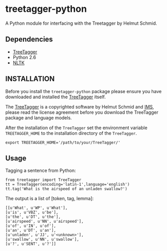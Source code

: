 # treetagger-python

A Python module for interfacing with the Treetagger by Helmut Schmid.

## Dependencies

* [TreeTagger](http://www.ims.uni-stuttgart.de/projekte/corplex/TreeTagger/)
* Python 2.6
* [NLTK](http://nltk.org/)

## INSTALLATION

Before you install the ```treetagger-python``` package please ensure you have downloaded and installed the [TreeTagger](http://www.ims.uni-stuttgart.de/projekte/corplex/TreeTagger/) itself.

The [TreeTagger](http://www.ims.uni-stuttgart.de/projekte/corplex/TreeTagger/) is a copyrighted software by Helmut Schmid and [IMS](http://www.ims.uni-stuttgart.de/), please read the license agreement before you download the TreeTagger package and language models.

After the installation of the ```TreeTagger``` set the environment variable ```TREETAGGER_HOME``` to the installation directory of the ```TreeTagger```.

    export TREETAGGER_HOME='/path/to/your/TreeTagger/'

## Usage

Tagging a sentence from Python:
    
    from treetagger import TreeTagger
    tt = TreeTagger(encoding='latin-1',language='english')
    tt.tag('What is the airspeed of an unladen swallow?')

The output is a list of [token, tag, lemma]:

    [[u'What', u'WP', u'What'],
    [u'is', u'VBZ', u'be'],
    [u'the', u'DT', u'the'],
    [u'airspeed', u'NN', u'airspeed'],
    [u'of', u'IN', u'of'],
    [u'an', u'DT', u'an'],
    [u'unladen', u'JJ', u'<unknown>'],
    [u'swallow', u'NN', u'swallow'],
    [u'?', u'SENT', u'?']]

